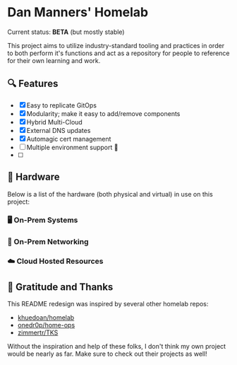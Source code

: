 # Dan Manners' Homelab

Current status: **BETA** (but mostly stable)

This project aims to utilize industry-standard tooling and practices in order to both perform it's functions and act as a repository for people to reference for their own learning and work.

## 🔍 Features

- [x] Easy to replicate GitOps
- [x] Modularity; make it easy to add/remove components
- [x] Hybrid Multi-Cloud
- [x] External DNS updates
- [x] Automagic cert management
- [ ] Multiple environment support 🚧
- [ ] 

## 🔧 Hardware

Below is a list of the hardware (both physical and virtual) in use on this project:

### 🖥 On-Prem Systems

### 🔗 On-Prem Networking

### ☁️ Cloud Hosted Resources

## 🤝 Gratitude and Thanks

This README redesign was inspired by several other homelab repos:

- [khuedoan/homelab](https://github.com/khuedoan/homelab)
- [onedr0p/home-ops](https://github.com/onedr0p/home-ops/)
- [zimmertr/TKS](https://github.com/zimmertr/TKS)

Without the inspiration and help of these folks, I don't think my own project would be nearly as far. Make sure to check out their projects as well!
